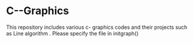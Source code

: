 # C--Graphics
This repository includes various c- graphics codes and their projects such as Line algorithm . Please specify the file in initgraph()
